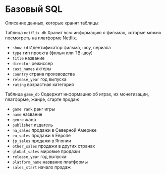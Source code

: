 # Базовый SQL 

Описание данных, которые хранят таблицы:

Таблица `netflix_db`
Хранит всю информацию о фильмах, которые можно посмотреть на платформе Netflix.
* `show_id`	Идентификатор фильма, шоу, сериала
* `type`	тип проекта (фильм или ТВ-шоу)
* `title`	название
* `director`	режиссер
* `cast_names`	актеры
* `country`	страна производства
* `release_year`	год выпуска
* `rating`	возрастная категория

Таблица `game_db`
Содержит информацию об играх, их монетизации, платформе, жанре, старте продаж
* `game rank` ранг игры
* `name`	название
* `genre`	жанр
* `publisher`	издатель
* `na_sales`	продажи в Северной Америке
* `eu_sales`	продажи в Европе
* `jp_sales`	продажи в Японии
* `other_sales`	продажи в других странах
* `global_sales`	мировые продажи
* `release_year`	год выпуска
* `platform_name`	название платформы
* `sales_start`	начало продаж
